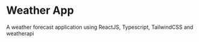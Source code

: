 # Weather App

A weather forecast application using ReactJS, Typescript, TailwindCSS and weatherapi
